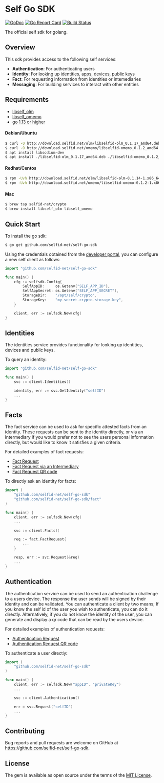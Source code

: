 # Self Go SDK

[![GoDoc](https://godoc.org/github.com/selfid-net/self-go-sdk?status.svg)](https://godoc.org/github.com/selfid-net/self-go-sdk) [![Go Report Card](https://goreportcard.com/badge/github.com/selfid-net/self-go-sdk)](https://goreportcard.com/report/github.com/selfid-net/self-go-sdk) [![Build Status](https://travis-ci.com/selfid-net/self-go-sdk?branch=master)](https://travis-ci.com/selfid-net/self-go-sdk)


The official self sdk for golang.

## Overview


This sdk provides access to the following self services:

- **Authentication**: For authenticating users
- **Identity**: For looking up identities, apps, devices, public keys
- **Fact**: For requesting information from identities or intemediaries
- **Messaging**: For building services to interact with other entities

## Requirements

- [libself_olm](github.com/selfid-net/olm)
- [libself_omemo](github.com/selfid-net/omemo)
- [go 1.13 or higher](golang.org)


#### Debian/Ubuntu
```sh
$ curl -O http://download.selfid.net/olm/libselfid-olm_0.1.17_amd64.deb
$ curl -O http://download.selfid.net/omemo/libselfid-omemo_0.1.2_amd64.deb
$ apt install libsodium-dev
$ apt install ./libselfid-olm_0.1.17_amd64.deb ./libselfid-omemo_0.1.2_amd64.deb
```

#### Redhat/Centos
```sh
$ rpm -Uvh http://download.selfid.net/olm/libselfid-olm-0.1.14-1.x86_64.rpm
$ rpm -Uvh http://download.selfid.net/omemo/libselfid-omemo-0.1.2-1.x86_64.rpm
```

#### Mac
```sh
$ brew tap selfid-net/crypto
$ brew install libself_olm libself_omemo
```

## Quick Start

To install the go sdk:
```sh
$ go get github.com/selfid-net/self-go-sdk
```


Using the credentials obtained from the [developer portal](developer.selfid.net), you can configure a new self client as follows:

```go
import "github.com/selfid-net/self-go-sdk"

func main() {
    cfg := selfsdk.Config{
		SelfAppID:     os.Getenv("SELF_APP_ID"),
		SelfAppSecret: os.Getenv("SELF_APP_SECRET"),
		StorageDir:    "/opt/self/crypto",
		StorageKey:    "my-secret-crypto-storage-key",
	}

    client, err := selfsdk.New(cfg)
}
```

## Identities

The identities service provides functionality for looking up identities, devices and public keys.

To query an identity:

```go
import "github.com/selfid-net/self-go-sdk"

func main() {
    svc := client.Identities()

    identity, err := svc.GetIdentity("selfID")
    ...
}
```

## Facts

The fact service can be used to ask for specific attested facts from an identity. These requests can be sent to the identity directly, or via an intermediary if you would prefer not to see the users personal information directly, but would like to know it satisfies a given criteria.

For detailed examples of fact requests:
- [Fact Request](_examples/fact_request/fact.go)
- [Fact Request via an Intermediary](_examples/fact_request_intermediary/fact.go)
- [Fact Request QR code](_examples/fact_request_qr/fact.go)

To directly ask an identity for facts:

```go
import (
    "github.com/selfid-net/self-go-sdk"
    "github.com/selfid-net/self-go-sdk/fact"
)

func main() {
    client, err := selfsdk.New(cfg)
    ...

    svc := client.Facts()

    req := fact.FactRequest{
        ...
    }

    resp, err := svc.Request(&req)
    ...
}
```

## Authentication

The authentication service can be used to send an authentication challenge to a users device. The response the user sends will be signed by their identity and can be validated. You can authenticate a client by two means; If you know the self id of the user you wish to authenticate, you can do it directly. Alternatively, if you do not know the identity of the user, you can generate and display a qr code that can be read by the users device.

For detailed examples of authentication requests:
- [Authentication Request](_examples/authentication/authentication.go)
- [Authentication Request QR code](_examples/authentication_qr/authentication.go)

To authenticate a user directly:

```go
import (
    "github.com/selfid-net/self-go-sdk"
)

func main() {
    client, err := selfsdk.New("appID", "privateKey")
    ...

    svc := client.Authentication()

    err = svc.Request("selfID")
    ...
}
```

## Contributing

Bug reports and pull requests are welcome on GitHub at https://github.com/selfid-net/self-go-sdk.


## License

The gem is available as open source under the terms of the [MIT License](LICENSE).
